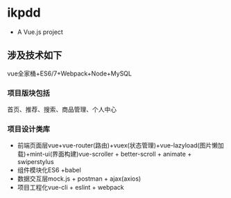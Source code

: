 # ikpdd

- A Vue.js project

## 涉及技术如下
vue全家桶+ES6/7+Webpack+Node+MySQL
### 项目版块包括
首页、推荐、搜索、商品管理、个人中心
### 项目设计类库
- 前端页面层vue+vue-router(路由)+vuex(状态管理)+vue-lazyload(图片懒加载)+mint-ui(界面构建)vue-scroller + better-scroll + animate + swiperstylus
- 组件模块化ES6 +babel
- 数据交互层mock.js + postman + ajax(axios)
- 项目工程化vue-cli + eslint + webpack
